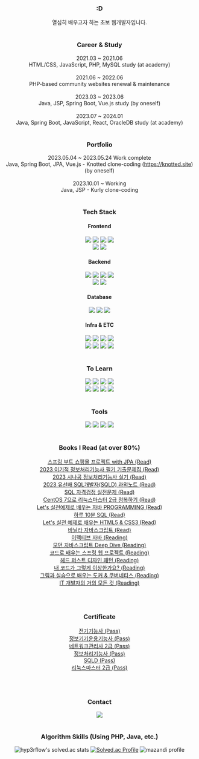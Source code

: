 <div align='center'>

### :D
열심히 배우고자 하는 초보 웹개발자입니다.
<br><br>

### Career & Study
2021.03 ~ 2021.06<br>
HTML/CSS, JavaScript, PHP, MySQL study (at academy)
<br><br>
2021.06 ~ 2022.06<br>
PHP-based community websites renewal & maintenance
<br><br>
2023.03 ~ 2023.06<br>
Java, JSP, Spring Boot, Vue.js study (by oneself)
<br><br>
2023.07 ~ 2024.01<br>
Java, Spring Boot, JavaScript, React, OracleDB study (at academy)
<br><br>
  
### Portfolio
2023.05.04 ~ 2023.05.24 Work complete<br>
Java, Spring Boot, JPA, Vue.js - Knotted clone-coding (https://knotted.site) (by oneself)
<br><br>
2023.10.01 ~ Working<br>
Java, JSP - Kurly clone-coding
<br><br>
<!--
2023.05.30 ~ 2023.06.30 Work suspended<br>
Java, Vue.js - MMOTI (SPA) (https://mmoti.site) (by oneself)
<br><br>
-->

### Tech Stack

#### Frontend
<img src="https://img.shields.io/badge/HTML5-E34F26?style=flat&logo=HTML5&logoColor=white" />
<img src="https://img.shields.io/badge/CSS3-1572B6?style=flat&logo=CSS3&logoColor=white" />
<img src="https://img.shields.io/badge/JavaScript-F7DF1E?style=flat&logo=JavaScript&logoColor=white" />
<img src="https://img.shields.io/badge/jQuery-0769AD?style=flat&logo=jQuery&logoColor=white" />
<br>
<img src="https://img.shields.io/badge/Vue.js-4FC08D?style=flat&logo=Vue.js&logoColor=white" />
<img src="https://img.shields.io/badge/Axios-5A29E4?style=flat&logo=axios&logoColor=white" />

#### Backend
<img src="https://img.shields.io/badge/Java-0099E5?style=flat&logo=OpenJDK&logoColor=white" />
<img src="https://img.shields.io/badge/Spring-6DB33F?style=flat&logo=Spring&logoColor=white" />
<img src="https://img.shields.io/badge/Spring Boot-6DB33F?style=flat&logo=Spring Boot&logoColor=white" />
<img src="https://img.shields.io/badge/Spring Security-6DB33F?style=flat&logo=Spring Security&logoColor=white" />
<br>
<img src="https://img.shields.io/badge/PHP-777BB4?style=flat&logo=PHP&logoColor=white" />
<img src="https://img.shields.io/badge/JWT-000000?style=flat&logo=jsonwebtokens&logoColor=white" />

#### Database
<img src="https://img.shields.io/badge/OracleDB-F80000?style=flat&logo=Oracle&logoColor=white" />
<img src="https://img.shields.io/badge/MySQL-4479A1?style=flat&logo=MySQL&logoColor=white" />
<img src="https://img.shields.io/badge/MariaDB-003545?style=flat&logo=MariaDB&logoColor=white" />
  
#### Infra & ETC
<img src="https://img.shields.io/badge/AWS EC2-FF9900?style=flat&logo=amazonec2&logoColor=white" />
<img src="https://img.shields.io/badge/AWS RDS-527FFF?style=flat&logo=amazonrds&logoColor=white" />
<img src="https://img.shields.io/badge/AWS S3-569A31?style=flat&logo=amazons3&logoColor=white" />
<img src="https://img.shields.io/badge/Notion-000000?style=flat&logo=Notion&logoColor=white" />
<br>
<img src="https://img.shields.io/badge/Slack-4A154B?style=flat&logo=Slack&logoColor=white" />
<img src="https://img.shields.io/badge/Git-F05032?style=flat&logo=git&logoColor=white" />
<img src="https://img.shields.io/badge/GitHub-181717?style=flat&logo=GitHub&logoColor=white" />
<img src="https://img.shields.io/badge/Subversion-809CC9?style=flat&logo=subversion&logoColor=white" />
<br><br>
  
### To Learn
<img src="https://img.shields.io/badge/TypeScript-3178C6?style=flat&logo=TypeScript&logoColor=white" />
<img src="https://img.shields.io/badge/Node.js-339933?style=flat&logo=Node.js&logoColor=white" />
<img src="https://img.shields.io/badge/React-61DAFB?style=flat&logo=React&logoColor=white" />
<img src="https://img.shields.io/badge/PostgreSQL-4169E1?style=flat&logo=postgresql&logoColor=white" />
<br>
<img src="https://img.shields.io/badge/Docker-2496ED?style=flat&logo=Docker&logoColor=white" />
<img src="https://img.shields.io/badge/Kubernetes-326CE5?style=flat&logo=Kubernetes&logoColor=white" />
<img src="https://img.shields.io/badge/Jenkins-D24939?style=flat&logo=jenkins&logoColor=white" />
<img src="https://img.shields.io/badge/Kotlin-7F52FF?style=flat&logo=kotlin&logoColor=white" />
<!--
<img src="https://img.shields.io/badge/AWS ECS-FF9900?style=flat&logo=amazonecs&logoColor=white" />
<img src="https://img.shields.io/badge/AWS Lambda-FF9900?style=flat&logo=awslambda&logoColor=white" />
<br>
<img src="https://img.shields.io/badge/Redis-DC382D?style=flat&logo=Redis&logoColor=white" />
<img src="https://img.shields.io/badge/Elasticsearch-005571?style=flat&logo=elasticsearch&logoColor=white" />
<img src="https://img.shields.io/badge/Elastic Stack-005571?style=flat&logo=elasticstack&logoColor=white" />
<img src="https://img.shields.io/badge/NGINX-009639?style=flat&logo=nginx&logoColor=white" />
<br>
<img src="https://img.shields.io/badge/OWASP-000000?style=flat&logo=owasp&logoColor=white" />
<img src="https://img.shields.io/badge/Socket.io-010101?style=flat&logo=socketdotio&logoColor=white" />
-->
<!-- <img src="https://img.shields.io/badge/Python-3776AB?style=flat&logo=Python&logoColor=white" /> -->
<!-- <img src="https://img.shields.io/badge/Laravel-FF2D20?style=flat&logo=Laravel&logoColor=white" /> -->
<br><br>

### Tools
<img src="https://img.shields.io/badge/Sublime Text-FF9800?style=flat&logo=sublimetext&logoColor=white" />
<img src="https://img.shields.io/badge/VS Code-007ACC?style=flat&logo=visualstudiocode&logoColor=white" />
<img src="https://img.shields.io/badge/IntelliJ-000000?style=flat&logo=intellijidea&logoColor=white" />
<img src="https://img.shields.io/badge/Eclipse-2C2255?style=flat&logo=eclipseide&logoColor=white" />
<br><br>

### Books I Read (at over 80%)
<a href='https://www.aladin.co.kr/shop/wproduct.aspx?ItemId=278601116'>스프링 부트 쇼핑몰 프로젝트 with JPA (Read)</a><br>
<a href='https://www.aladin.co.kr/shop/wproduct.aspx?ItemId=310559162'>2023 이기적 정보처리기능사 필기 기출문제집 (Read)</a><br>
<a href='https://www.aladin.co.kr/shop/wproduct.aspx?ItemId=310432210'>2023 시나공 정보처리기능사 실기 (Read)</a><br>
<a href='https://www.aladin.co.kr/shop/wproduct.aspx?ItemId=303486245'>2023 유선배 SQL개발자(SQLD) 과외노트 (Read)</a><br>
<a href='https://www.aladin.co.kr/shop/wproduct.aspx?ItemId=97612848'>SQL 자격검정 실전문제 (Read)</a><br>
<a href='https://www.aladin.co.kr/shop/wproduct.aspx?ItemId=260969948'>CentOS 7으로 리눅스마스터 2급 정복하기 (Read)</a><br>
<a href='https://www.aladin.co.kr/shop/wproduct.aspx?ItemId=286406533'>Let's 실전예제로 배우는 자바 PROGRAMMING (Read)</a><br>
<a href='https://www.aladin.co.kr/shop/wproduct.aspx?ItemId=244178583'>하루 10분 SQL (Read)</a><br>
<a href='https://www.aladin.co.kr/shop/wproduct.aspx?ItemId=286406529'>Let's 실전 예제로 배우는 HTML5 & CSS3 (Read)</a><br>
<a href='https://www.aladin.co.kr/shop/wproduct.aspx?ItemId=284857136'>바닐라 자바스크립트 (Read)</a><br>
<a href='https://www.aladin.co.kr/shop/wproduct.aspx?ItemId=171196410'>이펙티브 자바 (Reading)</a><br>
<a href='https://www.aladin.co.kr/shop/wproduct.aspx?ItemId=251552545'>모던 자바스크립트 Deep Dive (Reading)</a><br>
<a href='https://www.aladin.co.kr/shop/wproduct.aspx?ItemId=166270352'>코드로 배우는 스프링 웹 프로젝트 (Reading)</a><br>
<a href='https://www.aladin.co.kr/shop/wproduct.aspx?ItemId=290892473'>헤드 퍼스트 디자인 패턴 (Reading)</a><br>
<a href='https://www.aladin.co.kr/shop/wproduct.aspx?ItemId=317906454'>내 코드가 그렇게 이상한가요? (Reading)</a><br>
<a href='https://www.aladin.co.kr/shop/wproduct.aspx?ItemId=291419629'>그림과 실습으로 배우는 도커 & 쿠버네티스 (Reading)</a><br>
<a href='https://www.aladin.co.kr/shop/wproduct.aspx?ItemId=193475151'>IT 개발자의 거의 모든 것 (Reading)</a><br>
<!-- <a href='https://www.aladin.co.kr/shop/wproduct.aspx?ItemId=315742581'>스프링 부트 3 백엔드 개발자 되기 : 자바 편 (Reading)</a><br> -->
<br><br>

### Certificate
<a href='https://www.q-net.or.kr/crf005.do?id=crf00505&gSite=Q&jmCd=7780'>전기기능사 (Pass)</a><br>
<a href='https://www.q-net.or.kr/crf005.do?id=crf00503&jmCd=6892&gSite=Q&gId'>정보기기운용기능사 (Pass)</a><br>
<a href='https://www.icqa.or.kr/cn/page/network'>네트워크관리사 2급 (Pass)</a><br>
<a href='https://www.q-net.or.kr/crf005.do?id=crf00505&jmCd=6921'>정보처리기능사 (Pass)</a><br>
<a href='https://www.dataq.or.kr/www/sub/a_04.do'>SQLD (Pass)</a><br>
<a href='https://www.ihd.or.kr/introducesubject1.do'>리눅스마스터 2급 (Pass)</a><br>
<!-- <a href='https://license.korcham.net/co/examguide.do?mm=21&cd=0103'>컴퓨터활용능력 1급 (Preparing)</a><br> -->
<br><br>

### Contact

<a href='mailto:jungmin09172@naver.com'>
<img src="https://img.shields.io/badge/NAVER-03C75A?style=flat&logo=Naver&logoColor=white" />
</a>
<br><br>

### Algorithm Skills (Using PHP, Java, etc.)

![hyp3rflow's solved.ac stats](https://github-readme-solvedac.hyp3rflow.vercel.app/api/?handle=jungmin0917)
[![Solved.ac Profile](http://mazassumnida.wtf/api/v2/generate_badge?boj=jungmin0917)](https://www.acmicpc.net/user/jungmin0917)
![mazandi profile](http://mazandi.herokuapp.com/api?handle=jungmin0917&theme=warm)

</div>


